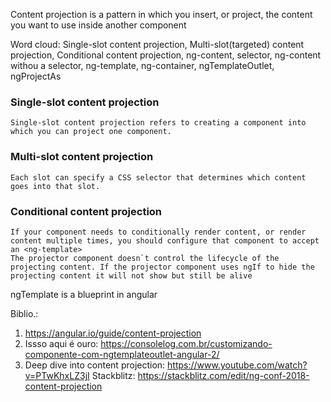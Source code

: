 Content projection is a pattern in which you insert, or project, the content you want to use inside another component

Word cloud:
Single-slot content projection, Multi-slot(targeted) content projection, Conditional content projection, ng-content, selector, ng-content withou a selector, ng-template, ng-container, ngTemplateOutlet, ngProjectAs

### Single-slot content projection
    Single-slot content projection refers to creating a component into which you can project one component.

### Multi-slot content projection
    Each slot can specify a CSS selector that determines which content goes into that slot.

### Conditional content projection
    If your component needs to conditionally render content, or render content multiple times, you should configure that component to accept an <ng-template>
    The projector component doesn`t control the lifecycle of the projecting content. If the projector component uses ngIf to hide the projecting content it will not show but still be alive

ngTemplate is a blueprint in angular

Biblio.: 
1. https://angular.io/guide/content-projection
2. Issso aqui é ouro: https://consolelog.com.br/customizando-componente-com-ngtemplateoutlet-angular-2/
3. Deep dive into content projection: https://www.youtube.com/watch?v=PTwKhxLZ3jI
    Stackblitz: https://stackblitz.com/edit/ng-conf-2018-content-projection

